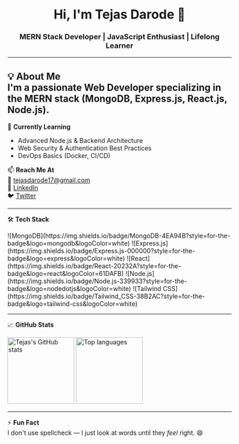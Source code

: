 <h1 align="center">Hi, I'm Tejas Darode 👋</h1>
<h3 align="center">MERN Stack Developer | JavaScript Enthusiast | Lifelong Learner</h3>

---

💡 **About Me**  
I'm a passionate Web Developer specializing in the **MERN stack (MongoDB, Express.js, React.js, Node.js)**. 
---

🌱 **Currently Learning**
- Advanced Node.js & Backend Architecture
- Web Security & Authentication Best Practices
- DevOps Basics (Docker, CI/CD)

📫 **Reach Me At**  
📧 tejasdarode17@gmail.com  
🔗 [LinkedIn](https://linkedin.com/in/tejas-darode-15a257218)  
🐦 [Twitter](https://twitter.com/tejasdarode17)

---

🛠️ **Tech Stack**

<p align="left">
![MongoDB](https://img.shields.io/badge/MongoDB-4EA94B?style=for-the-badge&logo=mongodb&logoColor=white)
![Express.js](https://img.shields.io/badge/Express.js-000000?style=for-the-badge&logo=express&logoColor=white)
![React](https://img.shields.io/badge/React-20232A?style=for-the-badge&logo=react&logoColor=61DAFB)
![Node.js](https://img.shields.io/badge/Node.js-339933?style=for-the-badge&logo=nodedotjs&logoColor=white)
![Tailwind CSS](https://img.shields.io/badge/Tailwind_CSS-38B2AC?style=for-the-badge&logo=tailwind-css&logoColor=white)
</p>

---

📈 **GitHub Stats**
<p align="left">
  <img src="https://github-readme-stats.vercel.app/api?username=tejasdarode&show_icons=true&theme=radical" alt="Tejas's GitHub stats" height="150"/>
  <img src="https://github-readme-stats.vercel.app/api/top-langs/?username=tejasdarode&layout=compact&theme=radical" alt="Top languages" height="150"/>
</p>

---

⚡ **Fun Fact**  
I don't use spellcheck — I just look at words until they *feel* right. 😄

